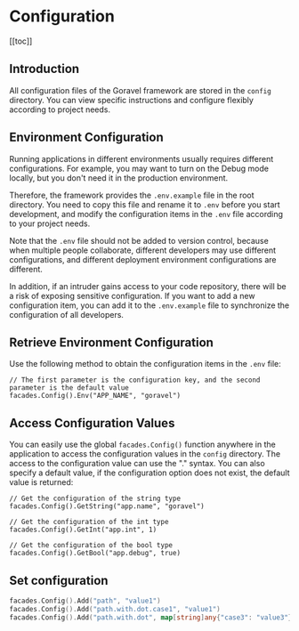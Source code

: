 # Configuration

[[toc]]

## Introduction

All configuration files of the Goravel framework are stored in the `config` directory. You can view specific instructions and configure flexibly according to project needs.

## Environment Configuration

Running applications in different environments usually requires different configurations. For example, you may want to turn on the Debug mode locally, but you don't need it in the production environment.

Therefore, the framework provides the `.env.example` file in the root directory. You need to copy this file and rename it to `.env` before you start development, and modify the configuration items in the `.env` file according to your project needs.

Note that the `.env` file should not be added to version control, because when multiple people collaborate, different developers may use different configurations, and different deployment environment configurations are different.

In addition, if an intruder gains access to your code repository, there will be a risk of exposing sensitive configuration. If you want to add a new configuration item, you can add it to the `.env.example` file to synchronize the configuration of all developers.

## Retrieve Environment Configuration

Use the following method to obtain the configuration items in the `.env` file:

```
// The first parameter is the configuration key, and the second parameter is the default value
facades.Config().Env("APP_NAME", "goravel")
```

## Access Configuration Values

You can easily use the global `facades.Config()` function anywhere in the application to access the configuration values in the `config` directory. The access to the configuration value can use the "." syntax. You can also specify a default value, if the configuration option does not exist, the default value is returned:

```
// Get the configuration of the string type
facades.Config().GetString("app.name", "goravel")

// Get the configuration of the int type
facades.Config().GetInt("app.int", 1)

// Get the configuration of the bool type
facades.Config().GetBool("app.debug", true)
```

## Set configuration

```go
facades.Config().Add("path", "value1")
facades.Config().Add("path.with.dot.case1", "value1")
facades.Config().Add("path.with.dot", map[string]any{"case3": "value3"})
```

<CommentService/>
